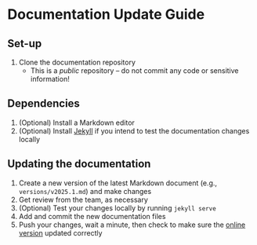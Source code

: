 # Documentation Update Guide

## Set-up

1. Clone the documentation repository
   - This is a _public_ repository – do not commit any code or sensitive information!

## Dependencies
1. (Optional) Install a Markdown editor
2. (Optional) Install [Jekyll](https://jekyllrb.com/) if you intend to test the documentation changes locally

## Updating the documentation

1. Create a new version of the latest Markdown document (e.g., `versions/v2025.1.md`) and make changes
2. Get review from the team, as necessary
3. (Optional) Test your changes locally by running `jekyll serve`
4. Add and commit the new documentation files
8. Push your changes, wait a minute, then check to make sure the [online version](https://theicct.github.io/SAVE-doc) updated correctly
